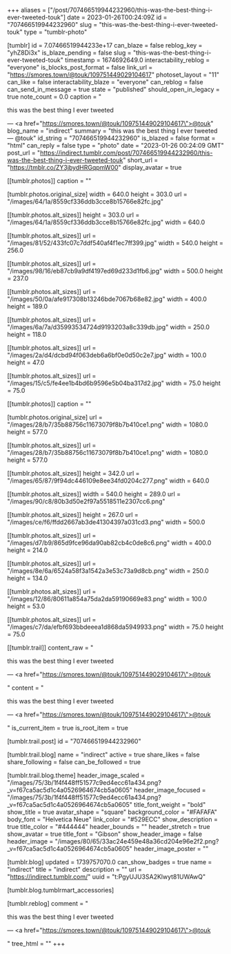 +++
aliases = ["/post/707466519944232960/this-was-the-best-thing-i-ever-tweeted-touk"]
date = 2023-01-26T00:24:09Z
id = "707466519944232960"
slug = "this-was-the-best-thing-i-ever-tweeted-touk"
type = "tumblr-photo"

[tumblr]
id = 7.07466519944233e+17
can_blaze = false
reblog_key = "yhZ8Di3x"
is_blaze_pending = false
slug = "this-was-the-best-thing-i-ever-tweeted-touk"
timestamp = 1674692649.0
interactability_reblog = "everyone"
is_blocks_post_format = false
link_url = "https://smores.town/@touk/109751449029104617"
photoset_layout = "11"
can_like = false
interactability_blaze = "everyone"
can_reblog = false
can_send_in_message = true
state = "published"
should_open_in_legacy = true
note_count = 0.0
caption = "<p>this was the best thing I ever tweeted</p> — <a href=\"https://smores.town/@touk/109751449029104617\">@touk</a>"
blog_name = "indirect"
summary = "this was the best thing I ever tweeted — @touk"
id_string = "707466519944232960"
is_blazed = false
format = "html"
can_reply = false
type = "photo"
date = "2023-01-26 00:24:09 GMT"
post_url = "https://indirect.tumblr.com/post/707466519944232960/this-was-the-best-thing-i-ever-tweeted-touk"
short_url = "https://tmblr.co/ZY3jbydHRGqpmW00"
display_avatar = true

[[tumblr.photos]]
caption = ""

[tumblr.photos.original_size]
width = 640.0
height = 303.0
url = "/images/64/1a/8559cf336ddb3cce8b15766e82fc.jpg"

[[tumblr.photos.alt_sizes]]
height = 303.0
url = "/images/64/1a/8559cf336ddb3cce8b15766e82fc.jpg"
width = 640.0

[[tumblr.photos.alt_sizes]]
url = "/images/81/52/433fc07c7ddf540af4f1ec7ff399.jpg"
width = 540.0
height = 256.0

[[tumblr.photos.alt_sizes]]
url = "/images/98/16/eb87cb9a9df4197ed69d233d1fb6.jpg"
width = 500.0
height = 237.0

[[tumblr.photos.alt_sizes]]
url = "/images/50/0a/afe917308b13246bde7067b68e82.jpg"
width = 400.0
height = 189.0

[[tumblr.photos.alt_sizes]]
url = "/images/6a/7a/d35993534724d9193203a8c339db.jpg"
width = 250.0
height = 118.0

[[tumblr.photos.alt_sizes]]
url = "/images/2a/d4/dcbd94f063deb6a6bf0e0d50c2e7.jpg"
width = 100.0
height = 47.0

[[tumblr.photos.alt_sizes]]
url = "/images/15/c5/fe4ee1b4bd6b9596e5b04ba317d2.jpg"
width = 75.0
height = 75.0

[[tumblr.photos]]
caption = ""

[tumblr.photos.original_size]
url = "/images/28/b7/35b88756c11673079f8b7b410ce1.png"
width = 1080.0
height = 577.0

[[tumblr.photos.alt_sizes]]
url = "/images/28/b7/35b88756c11673079f8b7b410ce1.png"
width = 1080.0
height = 577.0

[[tumblr.photos.alt_sizes]]
height = 342.0
url = "/images/65/87/9f94dc446109e8ee34fd0204c277.png"
width = 640.0

[[tumblr.photos.alt_sizes]]
width = 540.0
height = 289.0
url = "/images/90/c8/80b3d50e2f97a5518511e2307cc6.png"

[[tumblr.photos.alt_sizes]]
height = 267.0
url = "/images/ce/f6/ffdd2667ab3de41304397a031cd3.png"
width = 500.0

[[tumblr.photos.alt_sizes]]
url = "/images/d7/b9/865d9fce96da90ab82cb4c0de8c6.png"
width = 400.0
height = 214.0

[[tumblr.photos.alt_sizes]]
url = "/images/8e/6a/6524a58f3a1542a3e53c73a9d8cb.png"
width = 250.0
height = 134.0

[[tumblr.photos.alt_sizes]]
url = "/images/12/86/80611a854a75da2da59190669e83.png"
width = 100.0
height = 53.0

[[tumblr.photos.alt_sizes]]
url = "/images/c7/da/efbf693bbdeeea1d868da5949933.png"
width = 75.0
height = 75.0

[[tumblr.trail]]
content_raw = "<p><p>this was the best thing I ever tweeted</p> — <a href=\"https://smores.town/@touk/109751449029104617\">@touk</a></p>"
content = "<p><p>this was the best thing I ever tweeted</p> &mdash; <a href=\"https://smores.town/@touk/109751449029104617\">@touk</a></p>"
is_current_item = true
is_root_item = true

[tumblr.trail.post]
id = "707466519944232960"

[tumblr.trail.blog]
name = "indirect"
active = true
share_likes = false
share_following = false
can_be_followed = true

[tumblr.trail.blog.theme]
header_image_scaled = "/images/75/3b/1f4f448ff51577c9ed4ecc61a434.png?_v=f67ca5ac5d1c4a0526964674cb5a0605"
header_image_focused = "/images/75/3b/1f4f448ff51577c9ed4ecc61a434.png?_v=f67ca5ac5d1c4a0526964674cb5a0605"
title_font_weight = "bold"
show_title = true
avatar_shape = "square"
background_color = "#FAFAFA"
body_font = "Helvetica Neue"
link_color = "#529ECC"
show_description = true
title_color = "#444444"
header_bounds = ""
header_stretch = true
show_avatar = true
title_font = "Gibson"
show_header_image = false
header_image = "/images/80/65/33ac24e459e48a36cd204e96e2f2.png?_v=f67ca5ac5d1c4a0526964674cb5a0605"
header_image_poster = ""

[tumblr.blog]
updated = 1739757070.0
can_show_badges = true
name = "indirect"
title = "indirect"
description = ""
url = "https://indirect.tumblr.com/"
uuid = "t:PgyUJU3SA2Klwyt81UWAwQ"

[tumblr.blog.tumblrmart_accessories]

[tumblr.reblog]
comment = "<p><p>this was the best thing I ever tweeted</p> — <a href=\"https://smores.town/@touk/109751449029104617\">@touk</a></p>"
tree_html = ""
+++
